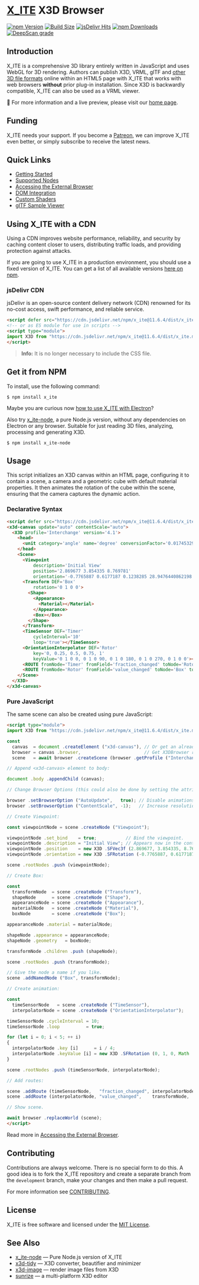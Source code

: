 # [X_ITE](https://create3000.github.io/x_ite/) X3D Browser

[![npm Version](https://badgen.net/npm/v/x_ite)](https://www.npmjs.com/package/x_ite)
[![Build Size](https://img.shields.io/bundlephobia/minzip/x_ite)](https://bundlephobia.com/package/x_ite)
[![jsDelivr Hits](https://data.jsdelivr.com/v1/package/npm/x_ite/badge?style=rounded)](https://www.jsdelivr.com/package/npm/x_ite)
[![npm Downloads](https://badgen.net/npm/dm/x_ite)](https://npmtrends.com/x_ite)
[![DeepScan grade](https://deepscan.io/api/teams/23540/projects/26814/branches/855447/badge/grade.svg)](https://deepscan.io/dashboard#view=project&tid=23540&pid=26814&bid=855447)

## Introduction

X_ITE is a comprehensive 3D library entirely written in JavaScript and uses WebGL for 3D rendering. Authors can publish X3D, VRML, glTF and [other 3D file formats](https://create3000.github.io/x_ite/#supported-file-formats) online within an HTML5 page with X_ITE that works with web browsers **without** prior plug-in installation. Since X3D is backwardly compatible, X_ITE can also be used as a VRML viewer.

🚀 For more information and a live preview, please visit our [home page](https://create3000.github.io/x_ite/).

## Funding

X_ITE needs your support. If you become a [Patreon](https://patreon.com/X_ITE), we can improve X_ITE even better, or simply subscribe to receive the latest news.

## Quick Links

* [Getting Started](https://create3000.github.io/x_ite/)
* [Supported Nodes](https://create3000.github.io/x_ite/supported-nodes)
* [Accessing the External Browser](https://create3000.github.io/x_ite/accessing-the-external-browser)
* [DOM Integration](https://create3000.github.io/x_ite/dom-integration)
* [Custom Shaders](https://create3000.github.io/x_ite/custom-shaders)
* [glTF Sample Viewer](https://create3000.github.io/x_ite/laboratory/gltf-sample-viewer/)

## Using X_ITE with a CDN

Using a CDN improves website performance, reliability, and security by caching content closer to users, distributing traffic loads, and providing protection against attacks.

If you are going to use X_ITE in a production environment, you should use a fixed version of X_ITE. You can get a list of all available versions [here on npm](https://www.npmjs.com/package/x_ite?activeTab=versions).

### jsDelivr CDN

jsDelivr is an open-source content delivery network (CDN) renowned for its no-cost access, swift performance, and reliable service.

```html
<script defer src="https://cdn.jsdelivr.net/npm/x_ite@11.6.4/dist/x_ite.min.js"></script>
<!-- or as ES module for use in scripts -->
<script type="module">
import X3D from "https://cdn.jsdelivr.net/npm/x_ite@11.6.4/dist/x_ite.min.mjs";
</script>
```

>**Info:** It is no longer necessary to include the CSS file.

## Get it from NPM

To install, use the following command:

```console
$ npm install x_ite
```

Maybe you are curious now [how to use X_ITE with Electron](https://create3000.github.io/x_ite/how-to-use-x-ite-with-electron)?

Also try [x_ite-node](https://www.npmjs.com/package/x_ite-node), a pure Node.js version, without any dependencies on Electron or any browser. Suitable for just reading 3D files, analyzing, processing and generating X3D.

```console
$ npm install x_ite-node
```

## Usage

This script initializes an X3D canvas within an HTML page, configuring it to contain a scene, a camera and a geometric cube with default material properties. It then animates the rotation of the cube within the scene, ensuring that the camera captures the dynamic action.

### Declarative Syntax

```html
<script defer src="https://cdn.jsdelivr.net/npm/x_ite@11.6.4/dist/x_ite.min.js"></script>
<x3d-canvas update="auto" contentScale="auto">
  <X3D profile='Interchange' version='4.1'>
    <head>
      <unit category='angle' name='degree' conversionFactor='0.017453292519943295'></unit>
    </head>
    <Scene>
      <Viewpoint
          description='Initial View'
          position='2.869677 3.854335 8.769781'
          orientation='-0.7765887 0.6177187 0.1238285 28.9476440862198'></Viewpoint>
      <Transform DEF='Box'
          rotation='0 1 0 0'>
        <Shape>
          <Appearance>
            <Material></Material>
          </Appearance>
          <Box></Box>
        </Shape>
      </Transform>
      <TimeSensor DEF='Timer'
          cycleInterval='10'
          loop='true'></TimeSensor>
      <OrientationInterpolator DEF='Rotor'
          key='0, 0.25, 0.5, 0.75, 1'
          keyValue='0 1 0 0, 0 1 0 90, 0 1 0 180, 0 1 0 270, 0 1 0 0'></OrientationInterpolator>
      <ROUTE fromNode='Timer' fromField='fraction_changed' toNode='Rotor' toField='set_fraction'></ROUTE>
      <ROUTE fromNode='Rotor' fromField='value_changed' toNode='Box' toField='set_rotation'></ROUTE>
    </Scene>
  </X3D>
</x3d-canvas>
```

### Pure JavaScript

The same scene can also be created using pure JavaScript:

```html
<script type="module">
import X3D from "https://cdn.jsdelivr.net/npm/x_ite@11.6.4/dist/x_ite.min.mjs";

const
  canvas  = document .createElement ("x3d-canvas"), // Or get an already inserted <x3d-canvas> element.
  browser = canvas .browser,                        // Get X3DBrowser reference.
  scene   = await browser .createScene (browser .getProfile ("Interchange"), browser .getComponent ("Interpolation", 1));

// Append <x3d-canvas> element to body:

document .body .appendChild (canvas);

// Change Browser Options (this could also be done by setting the attributes of the canvas):

browser .setBrowserOption ("AutoUpdate",   true); // Disable animations if <x3d-canvas> is not visible.
browser .setBrowserOption ("ContentScale", -1);   // Increase resolution for HiDPI displays.

// Create Viewpoint:

const viewpointNode = scene .createNode ("Viewpoint");

viewpointNode .set_bind    = true;           // Bind the viewpoint.
viewpointNode .description = "Initial View"; // Appears now in the context menu.
viewpointNode .position    = new X3D .SFVec3f (2.869677, 3.854335, 8.769781);
viewpointNode .orientation = new X3D .SFRotation (-0.7765887, 0.6177187, 0.1238285, 0.5052317);

scene .rootNodes .push (viewpointNode);

// Create Box:

const
  transformNode  = scene .createNode ("Transform"),
  shapeNode      = scene .createNode ("Shape"),
  appearanceNode = scene .createNode ("Appearance"),
  materialNode   = scene .createNode ("Material"),
  boxNode        = scene .createNode ("Box");

appearanceNode .material = materialNode;

shapeNode .appearance = appearanceNode;
shapeNode .geometry   = boxNode;

transformNode .children .push (shapeNode);

scene .rootNodes .push (transformNode);

// Give the node a name if you like.
scene .addNamedNode ("Box", transformNode);

// Create animation:

const
  timeSensorNode   = scene .createNode ("TimeSensor"),
  interpolatorNode = scene .createNode ("OrientationInterpolator");

timeSensorNode .cycleInterval = 10;
timeSensorNode .loop          = true;

for (let i = 0; i < 5; ++ i)
{
  interpolatorNode .key [i]      = i / 4;
  interpolatorNode .keyValue [i] = new X3D .SFRotation (0, 1, 0, Math .PI / 2 * i);
}

scene .rootNodes .push (timeSensorNode, interpolatorNode);

// Add routes:

scene .addRoute (timeSensorNode,   "fraction_changed", interpolatorNode, "set_fraction");
scene .addRoute (interpolatorNode, "value_changed",    transformNode,    "set_rotation");

// Show scene.

await browser .replaceWorld (scene);
</script>
```

Read more in [Accessing the External Browser](https://create3000.github.io/x_ite/accessing-the-external-browser/).

## Contributing

Contributions are always welcome. There is no special form to do this. A good idea is to fork the X_ITE repository and create a separate branch from the `development` branch, make your changes and then make a pull request.

For more information see [CONTRIBUTING](.github/CONTRIBUTING.md).

## License

X_ITE is free software and licensed under the [MIT License](LICENSE.md).

## See Also

* [x_ite-node](https://www.npmjs.com/package/x_ite-node) — Pure Node.js version of X_ITE
* [x3d-tidy](https://www.npmjs.com/package/x3d-tidy) — X3D converter, beautifier and minimizer
* [x3d-image](https://www.npmjs.com/package/x3d-image) — render image files from X3D
* [sunrize](https://www.npmjs.com/package/sunrize) — a multi-platform X3D editor
